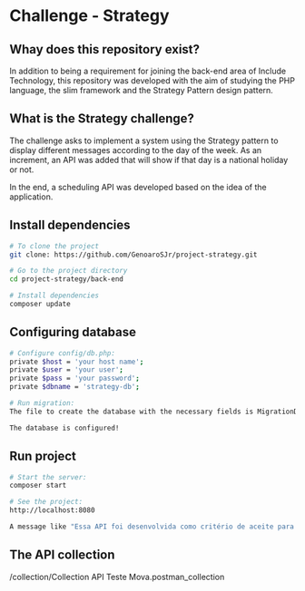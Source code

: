 # Challenge - Strategy

## Whay does this repository exist?
In addition to being a requirement for joining the back-end area of Include Technology, this repository was developed with the aim of studying the PHP language, the slim framework and the Strategy Pattern design pattern.

## What is the Strategy challenge?
The challenge asks to implement a system using the Strategy pattern to display different messages according to the day of the week. As an increment, an API was added that will show if that day is a national holiday or not.

In the end, a scheduling API was developed based on the idea of the application.


## Install dependencies
```sh
# To clone the project
git clone: https://github.com/GenoaroSJr/project-strategy.git

# Go to the project directory
cd project-strategy/back-end

# Install dependencies
composer update
```

## Configuring database
```sh
# Configure config/db.php: 
private $host = 'your host name';
private $user = 'your user';
private $pass = 'your password';
private $dbname = 'strategy-db';

# Run migration:
The file to create the database with the necessary fields is MigrationDB.sql

The database is configured!
```

## Run project 
```sh
# Start the server:
composer start

# See the project:
http://localhost:8080

A message like "Essa API foi desenvolvida como critério de aceite para área de desenvolvimento, back-end, da empresa INCLUIR TECNOLOGIA." should appear
```

## The API collection
/collection/Collection API Teste Mova.postman_collection





